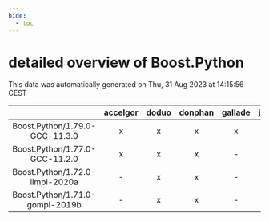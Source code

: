 ```yaml
---
hide:
  - toc
---
```


detailed overview of Boost.Python
=================================


This data was automatically generated on Thu, 31 Aug 2023 at 14:15:56 CEST  

| |accelgor|doduo|donphan|gallade|joltik|skitty|swalot|victini|
| :---: | :---: | :---: | :---: | :---: | :---: | :---: | :---: | :---: |
|Boost.Python/1.79.0-GCC-11.3.0|x|x|x|x|x|x|x|x|
|Boost.Python/1.77.0-GCC-11.2.0|x|x|x|-|x|x|x|x|
|Boost.Python/1.72.0-iimpi-2020a|-|x|x|-|x|x|x|x|
|Boost.Python/1.71.0-gompi-2019b|-|x|x|-|x|x|x|x|
